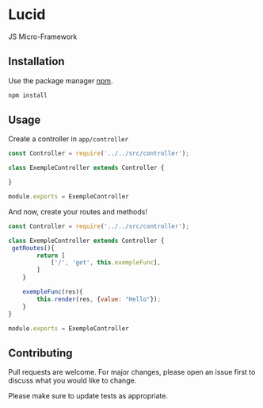 # Lucid
JS Micro-Framework

## Installation

Use the package manager [npm](https://www.npmjs.com).

```bash
npm install
```
## Usage

Create a controller in ``app/controller``

```js
const Controller = require('../../src/controller');

class ExempleController extends Controller {

}

module.exports = ExempleController
```

And now, create your routes and methods!
```js
const Controller = require('../../src/controller');

class ExempleController extends Controller {
 getRoutes(){
        return [
            ['/', 'get', this.exempleFunc],
        ]
    }

    exempleFunc(res){
        this.render(res, {value: "Hello"});
    }
}

module.exports = ExempleController
```


## Contributing
Pull requests are welcome. For major changes, please open an issue first to discuss what you would like to change.

Please make sure to update tests as appropriate.
